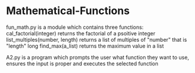 # Mathematical-Functions

fun_math.py is a module which contains three functions: 
cal_factorial(integer) returns the factorial of a psoitive integer 
list_multiples(number, length) returns a list of multiples of "number" that is "length" long
find_max(a_list) returns the maximum value in a list

A2.py is a program which prompts the user what function they want to use, ensures the input is proper and executes the selected function
